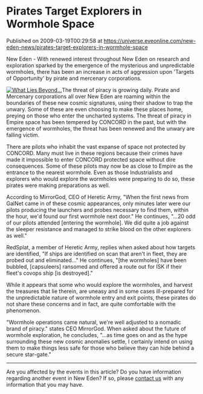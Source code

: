 # Pirates Target Explorers in Wormhole Space
Published on 2009-03-19T00:29:58 at https://universe.eveonline.com/new-eden-news/pirates-target-explorers-in-wormhole-space

New Eden - With renewed interest throughout New Eden on research and exploration sparked by the emergence of the mysterious and unpredictable wormholes, there has been an increase in acts of aggression upon 'Targets of Opportunity' by pirate and mercenary corporations.

[![What Lies Beyond...](http://www.eve-ic.net/media/articles/2932/wormholethumb.png)](http://www.eve-ic.net/media/igbd/igbd.php?faction=ic&url=http%3A%2F%2Fwww.eve-ic.net%2Fmedia%2Farticles%2F2932%2Fwormhole.png)The threat of piracy is growing daily. Pirate and Mercenary corporations all over New Eden are roaming within the boundaries of these new cosmic signatures, using their shadow to trap the unwary. Some of these are even choosing to make these places home, preying on those who enter the uncharted systems. The threat of piracy in Empire space has been tempered by CONCORD in the past, but with the emergence of wormholes, the threat has been renewed and the unwary are falling victim.

There are pilots who inhabit the vast expanse of space not protected by CONCORD. Many must live in these regions because their crimes have made it impossible to enter CONCORD protected space without dire consequences. Some of these pilots may now be as close to Empire as the entrance to the nearest wormhole. Even as those Industrialists and explorers who would explore the wormholes were preparing to do so, these pirates were making preparations as well.  

According to MirrorGod, CEO of Heretic Army, "When the first news from GalNet came in of these cosmic appearances, only minutes later were our pilots producing the launchers and probes necessary to find them, within the hour, we'd found our first wormhole next door."  He continues, "...20 odd of our pilots attended [entering the wormhole]. We did quite a job against the sleeper resistance and managed to strike blood on the other explorers as well."

RedSplat, a member of Heretic Army, replies when asked about how targets are identified, "If ships are identified on scan that aren't in fleet, they are probed out and eliminated..." He continues, "[the wormholes] have been bubbled, [capsuleers] ransomed and offered a route out for ISK if their fleet's covops ship [is destroyed]."

While it appears that some who would explore the wormholes, and harvest the treasures that lie therein, are uneasy and in some cases ill-prepared for the unpredictable nature of wormhole entry and exit points, these pirates do not share these concerns and in fact, are quite comfortable with the phenomenon.

"Wormhole operations came natural, we're well adjusted to a nomadic brand of piracy." states CEO MirrorGod. When asked about the future of wormhole exploration, he concludes, "...as time goes on and as the hype surrounding these new cosmic anomalies settle, I certainly intend on using them to make things less safe for those who believe they can hide behind a secure star-gate."

 

* * *

Are you affected by the events in this article? Do you have information regarding another event in New Eden? If so, please [contact us](http://myeve.eve-online.com/news.asp?a=submitrp) with any information that you may have.
